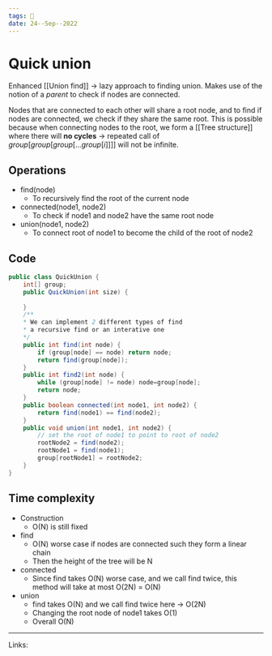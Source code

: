 ```yaml
---
tags: 🌱
date: 24--Sep--2022
---
```


# Quick union

Enhanced [[Union find]] -> lazy approach to finding union. Makes use of the notion of a *parent* to check if nodes are connected.

Nodes that are connected to each other will share a root node, and to find if nodes are connected, we check if they share the same root. This is possible because when connecting nodes to the root, we form a [[Tree structure]] where there will **no cycles** -> repeated call of $group[group[group[...group[i]]]]$ will not be infinite.

## Operations
- find(node)
    - To recursively find the root of the current node
- connected(node1, node2)
    - To check if node1 and node2 have the same root node
- union(node1, node2)
    - To connect root of node1 to become the child of the root of node2

## Code
```java
public class QuickUnion {
    int[] group;
    public QuickUnion(int size) {
    
    }
    /**
    * We can implement 2 different types of find
    * a recursive find or an interative one
    */
    public int find(int node) {
        if (group[node] == node) return node;
        return find(group[node]);
    }
    public int find2(int node) {
        while (group[node] != node) node=group[node];
        return node;
    }
    public boolean connected(int node1, int node2) {
        return find(node1) == find(node2);
    }
    public void union(int node1, int node2) {
        // set the root of node1 to point to root of node2
        rootNode2 = find(node2);
        rootNode1 = find(node1);
        group[rootNode1] = rootNode2;
    }
}
```

## Time complexity
- Construction
    - O(N) is still fixed
- find
    - O(N) worse case if nodes are connected such they form a linear chain
    - Then the height of the tree will be N
- connected
    - Since find takes O(N) worse case, and we call find twice, this method will take at most O(2N) = O(N)
- union
    - find takes O(N) and we call find twice here -> O(2N)
    - Changing the root node of node1 takes O(1)
    - Overall O(N)
---
Links: 